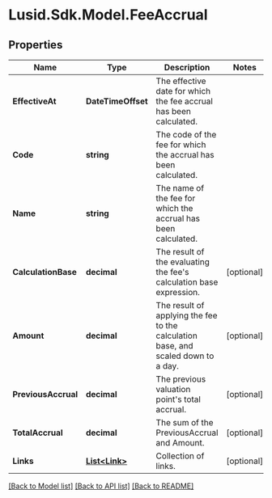 # Lusid.Sdk.Model.FeeAccrual

## Properties

Name | Type | Description | Notes
------------ | ------------- | ------------- | -------------
**EffectiveAt** | **DateTimeOffset** | The effective date for which the fee accrual has been calculated. | 
**Code** | **string** | The code of the fee for which the accrual has been calculated. | 
**Name** | **string** | The name of the fee for which the accrual has been calculated. | 
**CalculationBase** | **decimal** | The result of the evaluating the fee&#39;s calculation base expression. | [optional] 
**Amount** | **decimal** | The result of applying the fee to the calculation base, and scaled down to a day. | [optional] 
**PreviousAccrual** | **decimal** | The previous valuation point&#39;s total accrual. | [optional] 
**TotalAccrual** | **decimal** | The sum of the PreviousAccrual and Amount. | [optional] 
**Links** | [**List&lt;Link&gt;**](Link.md) | Collection of links. | [optional] 

[[Back to Model list]](../README.md#documentation-for-models) [[Back to API list]](../README.md#documentation-for-api-endpoints) [[Back to README]](../README.md)

